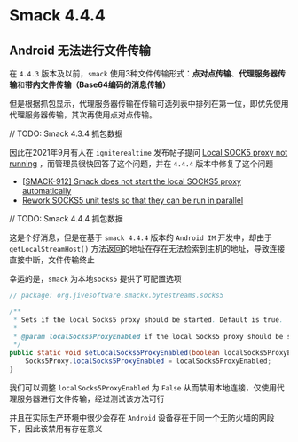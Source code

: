 # Smack 4.4.4

## Android 无法进行文件传输

在 `4.4.3` 版本及以前，`smack` 使用3种文件传输形式：**点对点传输**、**代理服务器传输**和**带内文件传输（Base64编码的消息传输）**

但是根据抓包显示，代理服务器传输在传输可选列表中排列在第一位，即优先使用代理服务器传输，其次再使用点对点传输。

// TODO: Smack 4.3.4 抓包数据

因此在2021年9月有人在 `igniterealtime` 发布帖子提问 [Local SOCK5 proxy not running](https://discourse.igniterealtime.org/t/local-sock5-proxy-not-running/90721) ，而管理员很快回答了这个问题，并在 `4.4.4` 版本中修复了这个问题

- [[SMACK-912\] Smack does not start the local SOCKS5 proxy automatically](https://igniterealtime.atlassian.net/browse/SMACK-912)
- [Rework SOCKS5 unit tests so that they can be run in parallel](https://github.com/igniterealtime/Smack/commit/9352225f444b68d1f5fe96567dadb71c43908ce6)

// TODO: Smack 4.4.4 抓包数据

这是个好消息，但是在基于 `smack 4.4.4` 版本的 `Android IM` 开发中，却由于 `getLocalStreamHost()` 方法返回的地址在存在无法检索到主机的地址，导致连接直接中断，文件传输终止

幸运的是，`smack` 为本地`socks5` 提供了可配置选项

```java
// package: org.jivesoftware.smackx.bytestreams.socks5

/**
 * Sets if the local Socks5 proxy should be started. Default is true.
 *
 * @param localSocks5ProxyEnabled if the local Socks5 proxy should be started
 */
public static void setLocalSocks5ProxyEnabled(boolean localSocks5ProxyEnabled) {
    Socks5Proxy.localSocks5ProxyEnabled = localSocks5ProxyEnabled;
}
```

我们可以调整 `localSocks5ProxyEnabled` 为 `False` 从而禁用本地连接，仅使用代理服务器进行文件传输，经过测试该方法可行

并且在实际生产环境中很少会存在 `Android` 设备存在于同一个无防火墙的网段下，因此该禁用有存在意义

 

